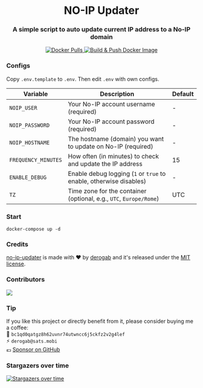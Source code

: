 <h1 align="center">NO-IP Updater</h1>
<h3 align="center">A simple script to auto update current IP address to a No-IP domain</h3>
<p align="center">
    <a href="https://hub.docker.com/r/derogab/no-ip-updater">
        <img src="https://img.shields.io/docker/pulls/derogab/no-ip-updater?label=Downloads&logo=docker" alt="Docker Pulls">
    </a>
    <a href="https://github.com/derogab/no-ip-updater/actions/workflows/docker-publish.yml">
        <img src="https://github.com/derogab/no-ip-updater/actions/workflows/docker-publish.yml/badge.svg" alt="Build & Push Docker Image">
    </a>
</p>

### Configs
Copy `.env.template` to `.env`. Then edit `.env` with own configs.

| Variable           | Description                                                                 | Default |
|--------------------|-----------------------------------------------------------------------------|---------|
| `NOIP_USER`        | Your No-IP account username (required)                                      | -       |
| `NOIP_PASSWORD`    | Your No-IP account password (required)                                      | -       |
| `NOIP_HOSTNAME`    | The hostname (domain) you want to update on No-IP (required)                | -       |
| `FREQUENCY_MINUTES`| How often (in minutes) to check and update the IP address                   | 15      |
| `ENABLE_DEBUG`     | Enable debug logging (`1` or `true` to enable, otherwise disables)          | -       |
| `TZ`               | Time zone for the container (optional, e.g., `UTC`, `Europe/Rome`)          | UTC     |

### Start
```
docker-compose up -d
```

### Credits
[no-ip-updater](https://github.com/derogab/no-ip-updater) is made with ♥  by [derogab](https://github.com/derogab) and it's released under the [MIT license](./LICENSE).

### Contributors

<a href="https://github.com/derogab/no-ip-updater/graphs/contributors">
  <img src="https://contrib.rocks/image?repo=derogab/no-ip-updater" />
</a>

### Tip
If you like this project or directly benefit from it, please consider buying me a coffee:  
🔗 `bc1qd0qatgz8h62uvnr74utwncc6j5ckfz2v2g4lef`  
⚡️ `derogab@sats.mobi`  
💶 [Sponsor on GitHub](https://github.com/sponsors/derogab)

### Stargazers over time
[![Stargazers over time](https://starchart.cc/derogab/no-ip-updater.svg?variant=adaptive)](https://starchart.cc/derogab/no-ip-updater)
